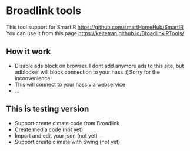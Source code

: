 # Broadlink tools

This tool support for SmartIR  https://github.com/smartHomeHub/SmartIR <br>
You can use it from this page  https://keitetran.github.io/BroadlinkIRTools/

## How it work
- Disable ads block on browser. I dont add anymore ads to this site, but adblocker will block connection to your hass :( Sorry for the inconvenience
- This will connect to your hass via webservice 
- ... 

## This is  testing version 
- Support create cimate code from Broadlink
- Create media code (not yet)
- Import and edit your json (not yet)
- Support create climate with Swing (not yet)

